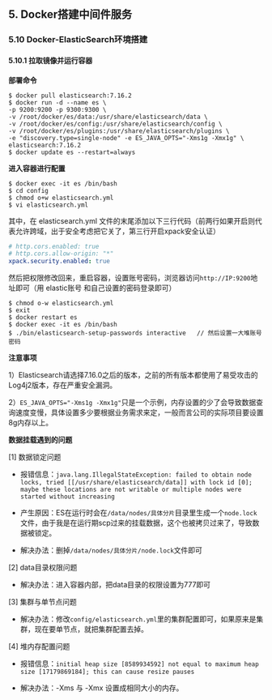 ## 5. Docker搭建中间件服务
### 5.10 Docker-ElasticSearch环境搭建
#### 5.10.1 拉取镜像并运行容器

**部署命令**

```shell
$ docker pull elasticsearch:7.16.2
$ docker run -d --name es \
-p 9200:9200 -p 9300:9300 \
-v /root/docker/es/data:/usr/share/elasticsearch/data \
-v /root/docker/es/config:/usr/share/elasticsearch/config \
-v /root/docker/es/plugins:/usr/share/elasticsearch/plugins \
-e "discovery.type=single-node" -e ES_JAVA_OPTS="-Xms1g -Xmx1g" \
elasticsearch:7.16.2
$ docker update es --restart=always
```

**进入容器进行配置**

```shell
$ docker exec -it es /bin/bash 
$ cd config
$ chmod o+w elasticsearch.yml
$ vi elasticsearch.yml
```

其中，在 elasticsearch.yml 文件的末尾添加以下三行代码（前两行如果开启则代表允许跨域，出于安全考虑把它关了，第三行开启xpack安全认证）

```yml
# http.cors.enabled: true
# http.cors.allow-origin: "*"
xpack.security.enabled: true    
```

然后把权限修改回来，重启容器，设置账号密码，浏览器访问`http://IP:9200`地址即可（用 elastic账号 和自己设置的密码登录即可）

```shell
$ chmod o-w elasticsearch.yml
$ exit
$ docker restart es
$ docker exec -it es /bin/bash 
$ ./bin/elasticsearch-setup-passwords interactive   // 然后设置一大堆账号密码
```

**注意事项**

1）Elasticsearch请选择7.16.0之后的版本，之前的所有版本都使用了易受攻击的 Log4j2版本，存在严重安全漏洞。  

2）`ES_JAVA_OPTS="-Xms1g -Xmx1g"`只是一个示例，内存设置的少了会导致数据查询速度变慢，具体设置多少要根据业务需求来定，一般而言公司的实际项目要设置8g内存以上。

**数据挂载遇到的问题**

[1] 数据锁定问题

- 报错信息：`java.lang.IllegalStateException: failed to obtain node locks, tried [[/usr/share/elasticsearch/data]] with lock id [0]; maybe these locations are not writable or multiple nodes were started without increasing `

- 产生原因：ES在运行时会在`/data/nodes/具体分片`目录里生成一个`node.lock`文件，由于我是在运行期scp过来的挂载数据，这个也被拷贝过来了，导致数据被锁定。

- 解决办法：删掉`/data/nodes/具体分片/node.lock`文件即可

[2] data目录权限问题

- 解决办法：进入容器内部，把data目录的权限设置为777即可

[3] 集群与单节点问题

- 解决办法：修改`config/elasticsearch.yml`里的集群配置即可，如果原来是集群，现在要单节点，就把集群配置去掉。

[4] 堆内存配置问题

- 报错信息：`initial heap size [8589934592] not equal to maximum heap size [17179869184]; this can cause resize pauses`

- 解决办法：-Xms 与 -Xmx 设置成相同大小的内存。
